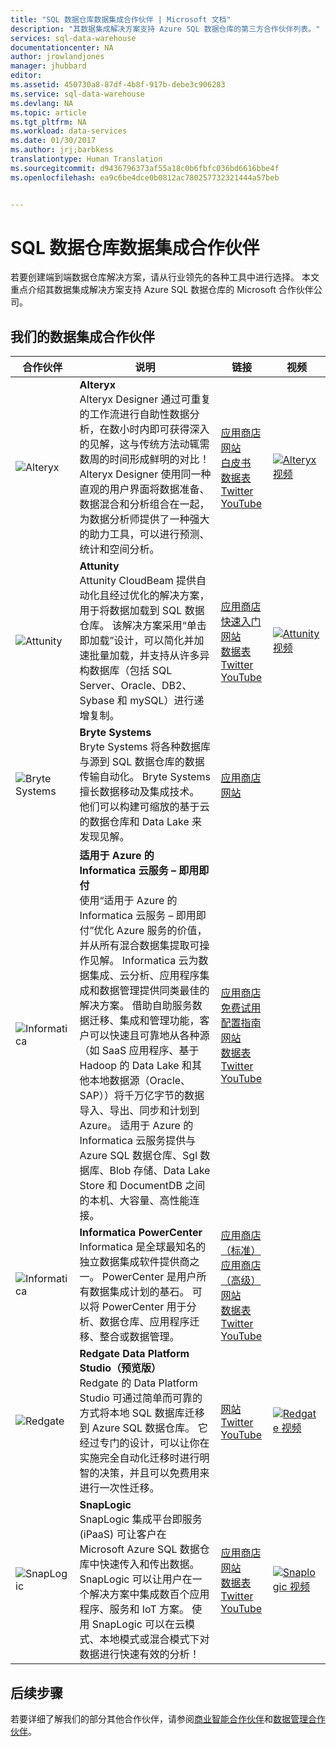 ```yaml
---
title: "SQL 数据仓库数据集成合作伙伴 | Microsoft 文档"
description: "其数据集成解决方案支持 Azure SQL 数据仓库的第三方合作伙伴列表。"
services: sql-data-warehouse
documentationcenter: NA
author: jrowlandjones
manager: jhubbard
editor: 
ms.assetid: 450730a8-87df-4b8f-917b-debe3c906283
ms.service: sql-data-warehouse
ms.devlang: NA
ms.topic: article
ms.tgt_pltfrm: NA
ms.workload: data-services
ms.date: 01/30/2017
ms.author: jrj;barbkess
translationtype: Human Translation
ms.sourcegitcommit: d9436796373af55a18c0b6fbfc036bd6616bbe4f
ms.openlocfilehash: ea9c6be4dce0b0812ac780257732321444a57beb


---
```

# <a name="sql-data-warehouse-data-integration-partners"></a>SQL 数据仓库数据集成合作伙伴
若要创建端到端数据仓库解决方案，请从行业领先的各种工具中进行选择。 本文重点介绍其数据集成解决方案支持 Azure SQL 数据仓库的 Microsoft 合作伙伴公司。

## <a name="our-data-integration-partners"></a>我们的数据集成合作伙伴
| 合作伙伴 | 说明 | 链接 | 视频 |
| --- | --- | --- | --- |
| ![Alteryx][1] |**Alteryx**<br> Alteryx Designer 通过可重复的工作流进行自助性数据分析，在数小时内即可获得深入的见解，这与传统方法动辄需数周的时间形成鲜明的对比！ Alteryx Designer 使用同一种直观的用户界面将数据准备、数据混合和分析组合在一起，为数据分析师提供了一种强大的助力工具，可以进行预测、统计和空间分析。 |[应用商店][alteryx_marketplace]<br>[网站][alteryx_designer_website]<br>[白皮书][alteryx_whitepaper]<br>[数据表][alteryx_designer_datasheet]<br>[Twitter][alteryx_designer_twitter]<br>[YouTube][alteryx_designer_youtube] |[![Alteryx 视频](./media/sql-data-warehouse-partner-data-integration/alteryx_designer_video.jpg)](https://www.youtube.com/watch?v=CdqSDPyNDKc) |
| ![Attunity][2] |**Attunity**<br>Attunity CloudBeam 提供自动化且经过优化的解决方案，用于将数据加载到 SQL 数据仓库。 该解决方案采用“单击即加载”设计，可以简化并加速批量加载，并支持从许多异构数据库（包括 SQL Server、Oracle、DB2、Sybase 和 mySQL）进行递增复制。 |[应用商店][attunity_marketplace]<br>[快速入门][attunity_quickstart]<br>[网站][attunity_cloudbeam_website]<br>[数据表][attunity_cloudbeam_datasheet]<br>[Twitter][attunity_cloudbeam_twitter]<br>[YouTube][attunity_cloudbeam_youtube] |[![Attunity 视频](./media/sql-data-warehouse-partner-data-integration/attunity_video.jpg)](https://www.youtube.com/watch?v=w14zuSjMlok) |
| ![Bryte Systems][3] |**Bryte Systems**<br>Bryte Systems 将各种数据库与源到 SQL 数据仓库的数据传输自动化。 Bryte Systems 擅长数据移动及集成技术。 他们可以构建可缩放的基于云的数据仓库和 Data Lake 来发现见解。 |[应用商店][bryte_systems_marketplace]<br>[网站][bryte_systems_azure_website] | |
| ![Informatica][4] |**适用于 Azure 的 Informatica 云服务 – 即用即付**<br> 使用“适用于 Azure 的 Informatica 云服务 – 即用即付”优化 Azure 服务的价值，并从所有混合数据集提取可操作见解。 Informatica 云为数据集成、云分析、应用程序集成和数据管理提供同类最佳的解决方案。 借助自助服务数据迁移、集成和管理功能，客户可以快速且可靠地从各种源（如 SaaS 应用程序、基于 Hadoop 的 Data Lake 和其他本地数据源（Oracle、 SAP））将千万亿字节的数据导入、导出、同步和计划到 Azure。  适用于 Azure 的 Informatica 云服务提供与 Azure SQL 数据仓库、Sgl 数据库、Blob 存储、Data Lake Store 和 DocumentDB 之间的本机、大容量、高性能连接。 |[应用商店][informatica_Cloud_Services_marketplace]<br>[免费试用][informatica_cloud_free_trial]<br>[配置指南][informatica_cloud_services_config]<br>[网站][informatica_Cloud_Services_website]<br>[数据表][informatica_cloud_datasheet]<br>[Twitter][informatica_cloud_twitter]<br>[YouTube][informatica_cloud_youtube] | |
| ![Informatica][4] |**Informatica PowerCenter**<br>Informatica 是全球最知名的独立数据集成软件提供商之一。 PowerCenter 是用户所有数据集成计划的基石。 可以将 PowerCenter 用于分析、数据仓库、应用程序迁移、整合或数据管理。 |[应用商店（标准）][informatica_PowerCenter_std_marketplace]<br>[应用商店（高级）][informatica_PowerCenter_adv_marketplace]<br>[网站][informatica_PowerCenter_website]<br>[数据表][informatica_powercenter_datasheet]<br>[Twitter][informatica_powercenter_twitter]<br>[YouTube][informatica_powercenter_youtube] | |
| ![Redgate][5] |**Redgate Data Platform Studio（预览版）**<br>Redgate 的 Data Platform Studio 可通过简单而可靠的方式将本地 SQL 数据库迁移到 Azure SQL 数据仓库。 它经过专门的设计，可以让你在实施完全自动化迁移时进行明智的决策，并且可以免费用来进行一次性迁移。 |[网站][redgate_website]<br>[Twitter][redgate_twitter]<br>[YouTube][redgate_youtube] |[![Redgate 视频](./media/sql-data-warehouse-partner-data-integration/redgate_video.jpg)](https://www.youtube.com/watch?v=IR9HNvnU46s) |
| ![SnapLogic][6] |**SnapLogic**<br>SnapLogic 集成平台即服务 (iPaaS) 可让客户在 Microsoft Azure SQL 数据仓库中快速传入和传出数据。  SnapLogic 可以让用户在一个解决方案中集成数百个应用程序、服务和 IoT 方案。 使用 SnapLogic 可以在云模式、本地模式或混合模式下对数据进行快速有效的分析！ |[应用商店][snaplogic_marketplace]<br>[网站][snaplogic_website]<br>[数据表][snaplogic_datasheet]<br>[Twitter][snaplogic_twitter]<br>[YouTube][snaplogic_youtube] |[![Snaplogic 视频](./media/sql-data-warehouse-partner-data-integration/snaplogic_video.jpg)](https://www.youtube.com/watch?v=YiJCwObOh5Y) |

## <a name="next-steps"></a>后续步骤
若要详细了解我们的部分其他合作伙伴，请参阅[商业智能合作伙伴][bi_partners]和[数据管理合作伙伴][dm_partners]。

<!--Image references-->
[1]: ./media/sql-data-warehouse-partner-data-integration/alteryx_logo.png
[2]: ./media/sql-data-warehouse-partner-data-integration/attunity_logo.png
[3]: ./media/sql-data-warehouse-partner-data-integration/bryte_systems_logo.png
[4]: ./media/sql-data-warehouse-partner-data-integration/informatica_logo.png
[5]: ./media/sql-data-warehouse-partner-data-integration/redgate_logo.png
[6]: ./media/sql-data-warehouse-partner-data-integration/snaplogic_logo.png


<!--Article links-->
[bi_partners]: ./sql-data-warehouse-partner-business-intelligence.md
[dm_partners]: ./sql-data-warehouse-partner-data-management.md
[di_partners]: ./sql-data-warehouse-partner-data-integration.md

<!--ebook Links-->

<!--Configuration Guides-->
[informatica_cloud_services_config]:https://kb.informatica.com/proddocs/Product%20Documentation/5/IC_Winter2016_MicrosoftAzureSQLDataWarehouseConnectorGuide_en.pdf

<!--Datasheet Links-->
[alteryx_designer_datasheet]:http://www.alteryx.com/sites/default/files/resources/files/alt-designer-ds.pdf
[attunity_cloudbeam_datasheet]:http://www.attunity.com/sites/default/files/content/attunity-azure-solution-sheet.pdf
<!--[bryte_systems_azure_datasheet]:-->
[informatica_cloud_datasheet]:https://www.informatica.com/content/dam/informatica-com/global/amer/us/collateral/data-sheet/cloud-integration-platform_data-sheet_2711.pdf
[informatica_powercenter_datasheet]:https://www.informatica.com/content/dam/informatica-com/global/amer/us/collateral/brochure/powercenter_brochure_6659.pdf
[snaplogic_datasheet]:http://campaigns.snaplogic.com/rs/055-FYJ-916/images/SnapLogic-for-Microsoft-Cortana.pdf

<!--Free Trial-->
[informatica_cloud_free_trial]:https://www.informatica.com/products/cloud-integration/connectivity/microsoft-azure-connector.html

<!--Website Links -->
[alteryx_designer_website]:http://www.alteryx.com/partners/microsoft/
[attunity_cloudbeam_website]:http://www.attunity.com/attunity-cloudbeam-for-azure/
[bryte_systems_azure_website]:http://www.bryte.com.au/azure-integration/
[informatica_Cloud_Services_website]:https://www.informatica.com/products/cloud-integration.html
[informatica_PowerCenter_website]:https://www.informatica.com/products/data-integration/powercenter.html
[redgate_website]:http://dataplatformstudio.com/
[snaplogic_website]:https://www.snaplogic.com/solutions/microsoft-cortana-analytics-integration/

<!--Marketplace Links -->
[alteryx_marketplace]:https://azure.microsoft.com/en-us/marketplace/partners/alteryx/alteryx-designer/
[attunity_marketplace]:https://azure.microsoft.com/en-gb/marketplace/partners/attunity-cloudbeam/cloudbeam-dw-byol/ 
[bryte_systems_marketplace]:https://azure.microsoft.com/en-gb/marketplace/partners/bryte/bryteflow-cdc-free-trial/ 
[informatica_Cloud_Services_marketplace]:https://azure.microsoft.com/en-us/marketplace/partners/informatica-cloud/informatica-cloud/
[informatica_PowerCenter_std_marketplace]:https://azure.microsoft.com/en-us/marketplace/partners/informatica/informatica-powercenter-standard-10-0pc-std-10-0-windows/
[informatica_PowerCenter_adv_marketplace]:https://azure.microsoft.com/en-us/marketplace/partners/informatica/informatica-powercenter-advanced-10-0pc-adv-10-0-ubuntu/ 
<!--[redgate_marketplace]:-->
[snaplogic_marketplace]:https://azure.microsoft.com/en-us/marketplace/partners/snaplogic/snaplogic-elastic-integration-windows/ 

<!--Quickstart_links-->
[attunity_quickstart]:http://www.attunity.com/sites/default/files/product_resource/quick_start_guide_attunity_cloudbeam_for_microsoft_azure.pdf

<!--PressRelease_links-->
[alteryx_designer_press]:https://www.alteryx.com/press-releases/alteryx-now-enables-data-analysts-to-perform-in-database-blending-in-microsoft-azure 
[attunity_cloudbeam_press]:http://www.attunity.com/news/attunity-launches-cloud-data-warehouse-solutions-microsoft-azure
[bryte_systems_azure_press]:http://medianet.com.au/releases/release-details?id=837667
<!--[informatica_Cloud_Services_press]:-->
<!--[informatica_PowerCenter_press]:-->
<!--[redgate_press]:-->
[snaplogic_press]:https://www.snaplogic.com/press-releases/snaplogic-introduces-support-for-microsoft-azure-sql-data-warehouse

<!--YouTube-->
[alteryx_designer_youtube]:https://www.youtube.com/user/alteryx
[attunity_cloudbeam_youtube]:https://www.youtube.com/user/Attunity
<!--[bryte_systems_azure_youtube]:-->
[informatica_Cloud_youtube]:https://www.youtube.com/user/InformaticaOnDemand
[informatica_PowerCenter_youtube]:https://www.youtube.com/user/InformaticaCorp
[redgate_youtube]:https://www.youtube.com/user/RedGateVideos
[snaplogic_youtube]:https://www.youtube.com/user/snapLogicInc

<!--Twitter-->
[alteryx_designer_twitter]:https://twitter.com/alteryx
[attunity_cloudbeam_twitter]:https://twitter.com/attunity
<!--[bryte_systems_azure_twitter]:-->
[informatica_cloud_twitter]:https://twitter.com/infacloud
[informatica_powercenter_twitter]:https://twitter.com/Informatica
[redgate_twitter]:https://twitter.com/DataPlatform_S
[snaplogic_twitter]:https://twitter.com/snaplogic

<!--WhitePaper-->
[alteryx_whitepaper]:http://pages.alteryx.com/Microsoft-Azure-InDB-WP?lsm=microsoft


<!--HONumber=Jan17_HO5-->


